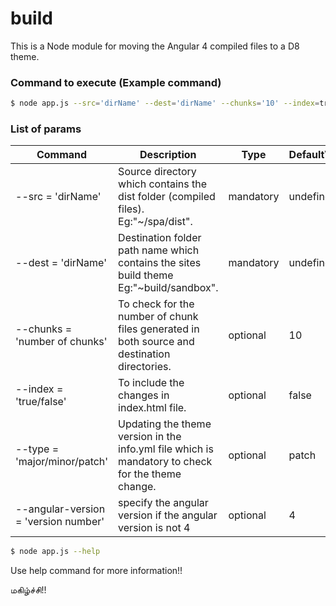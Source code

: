 # build
This is a Node module for moving the Angular 4 compiled files to a D8 theme.

### Command to execute (Example command)
```sh
$ node app.js --src='dirName' --dest='dirName' --chunks='10' --index=true --type='patch'
```

### List of params
| Command | Description | Type | DefaultValue |
|------ | ------ | ------ | ------ |
|--src = 'dirName' |Source directory which contains the dist folder (compiled files). Eg:"~/spa/dist".|mandatory| undefined |
|--dest = 'dirName'|Destination folder path name which contains the sites build theme Eg:"~build/sandbox".|mandatory| undefined |
| --chunks = 'number of chunks'|To check for the number of chunk files generated in both source and destination directories.|optional| 10 |
|--index = 'true/false' |To include the changes in index.html file.|optional| false |
|--type = 'major/minor/patch' |Updating the theme version in the info.yml file which is mandatory to check for the theme change.|optional| patch |
|--angular-version = 'version number' |specify the angular version if the angular version is not 4 |optional| 4 |

```sh
$ node app.js --help
```
Use help command for more information!!

மகிழ்ச்சி!!
